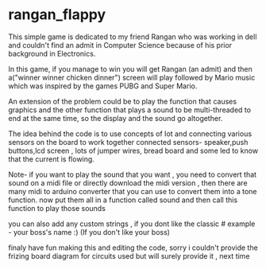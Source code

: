 # rangan_flappy

This simple game is dedicated to my friend Rangan who was working in dell and couldn't find an admit in Computer Science because of his prior background in Electronics.

In this game, if you manage to win you will get Rangan (an admit) and then a("winner winner chicken dinner") screen will play followed by Mario music which was inspired by the games PUBG and Super Mario.

An extension of the problem could be to play the function that causes graphics and the other function that plays a sound to be multi-threaded to end at the same time, so the display and the sound go altogether.

The idea behind the code is to use concepts of Iot and connecting various sensors on the board to work together
connected sensors- speaker,push buttons,lcd screen , lots of jumper wires, bread board and some led to know that the current is flowing.

Note- if you want to play the sound that you want , you need to convert that sound on a midi file or directly download the midi version , then there are many midi to arduino converter that you can use to convert them into a tone function.
now put them all in a function called sound and then call this function to play those sounds

you can also add any custom strings , if you dont like the classic # example - your boss's name :) (If you don't like your boss)

finaly have fun making this and editing the code, sorry i couldn't provide the frizing board diagram for circuits used but will surely provide it , next time

